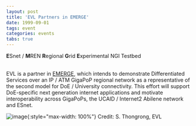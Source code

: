 ```yaml
---
layout: post
title: 'EVL Partners in EMERGE'
date: 1999-09-01
tags: event
categories: events
tabs: true
---
```


<strong>E</strong>Snet / <strong>M</strong>REN <strong>R</strong>egional <strong>G</strong>rid <strong>E</strong>xperimental NGI Testbed<br><br>

EVL is a partner in <a href="http://www.evl.uic.edu/cavern/EMERGE/">EMERGE</a>, which intends to demonstrate Differentiated Services over an IP / ATM GigaPoP regional network as a representative of the second model for DoE / University connectivity. This effort will support DoE-specific next generation internet applications and motivate interoperability across GigaPoPs, the UCAID / Internet2 Abilene network and ESnet.

![image](https://www.evl.uic.edu/output/originals/emerge.jpg-srcw.jpg){:style="max-width: 100%"}
Credit: S. Thongrong, EVL

